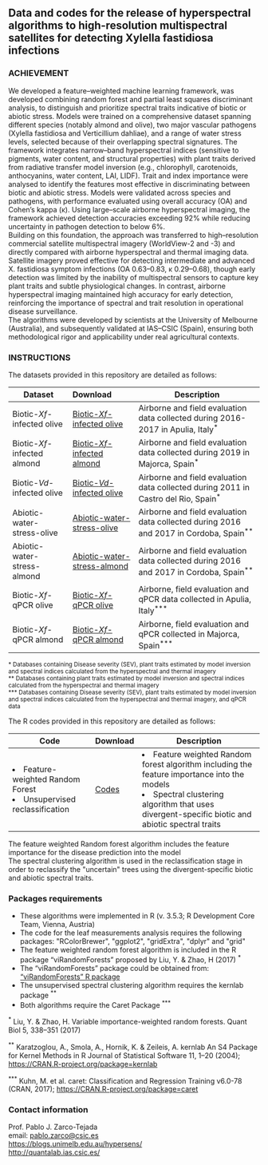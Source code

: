 ## Data and codes for the release of hyperspectral algorithms to high-resolution multispectral satellites for detecting __Xylella fastidiosa__ infections

### ACHIEVEMENT
We developed a feature–weighted machine learning framework, was developed combining random forest and partial least squares discriminant analysis, to distinguish and prioritize spectral traits indicative of biotic or abiotic stress. Models were trained on a comprehensive dataset spanning different species (notably almond and olive), two major vascular pathogens (Xylella fastidiosa and Verticillium dahliae), and a range of water stress levels, selected because of their overlapping spectral signatures. The framework integrates narrow–band hyperspectral indices (sensitive to pigments, water content, and structural properties) with plant traits derived from radiative transfer model inversion (e.g., chlorophyll, carotenoids, anthocyanins, water content, LAI, LIDF).
Trait and index importance were analysed to identify the features most effective in discriminating between biotic and abiotic stress. Models were validated across species and pathogens, with performance evaluated using overall accuracy (OA) and Cohen’s kappa (κ). Using large–scale airborne hyperspectral imaging, the framework achieved detection accuracies exceeding 92% while reducing uncertainty in pathogen detection to below 6%.<br>
Building on this foundation, the approach was transferred to high–resolution commercial satellite multispectral imagery (WorldView-2 and -3) and directly compared with airborne hyperspectral and thermal imaging data. Satellite imagery proved effective for detecting intermediate and advanced X. fastidiosa symptom infections (OA 0.63–0.83, κ 0.29–0.68), though early detection was limited by the inability of multispectral sensors to capture key plant traits and subtle physiological changes. In contrast, airborne hyperspectral imaging maintained high accuracy for early detection, reinforcing the importance of spectral and trait resolution in operational disease surveillance.<br>
The algorithms were developed by scientists at the University of Melbourne (Australia), and subsequently validated at IAS–CSIC (Spain), ensuring both methodological rigor and applicability under real agricultural contexts.

### INSTRUCTIONS
The datasets provided in this repository are detailed as follows:

| Dataset | Download  | Description |
| ------------- |:-----------------| -----|
|Biotic-<i>Xf-</i>infected olive| <a href="https://github.com/bexyl/Hyperspectral-and-satellite-algorithms-for-XF-detection/blob/main/Biotic-Xf-infected%20olive">Biotic-<i>Xf-</i>infected olive</a>  | Airborne and field evaluation data collected during 2016-2017 in Apulia, Italy<sup>*</sup>| 
|Biotic-<i>Xf-</i>infected almond| <a href="https://github.com/bexyl/Hyperspectral-and-satellite-algorithms-for-XF-detection/blob/main/Biotic-Xf-infected%20almond/">Biotic-<i>Xf-</i>infected almond</a>  | Airborne and field evaluation data collected during 2019 in Majorca, Spain<sup>*</sup> | 
|Biotic-<i>Vd-</i>infected olive| <a href="https://github.com/bexyl/Hyperspectral-and-satellite-algorithms-for-XF-detection/blob/main/Biotic-Vd-infected%20olive/">Biotic-<i>Vd-</i>infected olive</a> | Airborne and field evaluation data collected during 2011 in Castro del Rio, Spain<sup>*</sup>  | 
|Abiotic-water-stress-olive| <a href="https://github.com/bexyl/Hyperspectral-and-satellite-algorithms-for-XF-detection/blob/main/Abiotic-water-stress-olive/">Abiotic-water-stress-olive</a> | Airborne and field evaluation data collected during 2016 and 2017 in Cordoba, Spain<sup>**</sup>  | 
|Abiotic-water-stress-almond| <a href="https://github.com/bexyl/Hyperspectral-and-satellite-algorithms-for-XF-detection/blob/main/Abiotic-water-stress-almond/">Abiotic-water-stress-almond</a> | Airborne and field evaluation data collected during 2016 and 2017 in Cordoba, Spain<sup>**</sup> | 
|Biotic-<i>Xf-</i>qPCR olive| <a href="https://github.com/bexyl/Hyperspectral-and-satellite-algorithms-for-XF-detection/blob/main/Biotic-Xf-qPCR%20olive/">Biotic-<i>Xf-</i>qPCR olive</a> | Airborne,  field evaluation and qPCR data collected in Apulia, Italy<sup>***</sup>  | 
| Biotic-<i>Xf-</i>qPCR almond| <a href="https://github.com/bexyl/Hyperspectral-and-satellite-algorithms-for-XF-detection/blob/main/Biotic-Xf-qPCR%20almond/">Biotic-<i>Xf-</i>qPCR almond</a>| Airborne,  field evaluation and qPCR collected in Majorca, Spain<sup>***</sup> | 


<sup>* Databases containing Disease severity (SEV), plant traits estimated by model inversion and spectral indices calculated from the hyperspectral and thermal imagery </sup> <br>
<sup>**  Databases containing plant traits estimated by model inversion and spectral indices calculated from the hyperspectral and thermal imagery </sup> <br>
<sup>*** Databases containing Disease severity (SEV), plant traits estimated by model inversion and spectral indices calculated from the hyperspectral and thermal imagery, and qPCR data</sup>

The R codes provided in this repository are detailed as follows:

| Code | Download  | Description |
| ------------- |:-----------------| -----|
|<li> Feature-weighted Random Forest </li> <li> Unsupervised reclassification </li>|  <a href="https://github.com/bexyl/Hyperspectral-and-satellite-algorithms-for-XF-detection/blob/main/Codes/"></i>Codes</a> |  <li> Feature weighted Random forest algorithm including the feature importance into the models </li> <li> Spectral clustering algorithm that uses divergent-specific biotic and abiotic spectral traits </li>  |

The feature weighted Random forest algorithm includes the feature importance for the disease prediction into the model <br>
The spectral clustering algorithm is used in the reclassification stage in order to reclassify the "uncertain" trees using the divergent-specific biotic and abiotic spectral traits. 


### Packages requirements

<ul>
  
 <li> These algorithms were implemented in R (v. 3.5.3; R Development Core Team, Vienna, Austria)</li>
  
<li> The code for the leaf measurements analysis requires the following packages: "RColorBrewer", "ggplot2", "gridExtra", "dplyr" and "grid"  </li>
  
<li> The feature weighted random forest algorithm is included in the R package “viRandomForests” proposed by Liu, Y. & Zhao, H (2017) <sup>* </li>
  
<li>The “viRandomForests” package could be obtained from: <a href="http://zhaocenter.org/softwares/">“viRandomForests” R package </a>  </li>

<li> The unsupervised spectral clustering algorithm requires the kernlab package <sup>** </li>  
  
<li> Both algorithms require the Caret Package <sup>*** </li>    
 </ul> 



<sup>*</sup> Liu, Y. & Zhao, H. Variable importance-weighted random forests. Quant Biol 5, 338–351 (2017) <br>

<sup>**</sup> Karatzoglou, A., Smola, A., Hornik, K. & Zeileis, A. kernlab An S4 Package for Kernel Methods in R Journal of Statistical Software 11, 1–20 (2004); https://CRAN.R-project.org/package=kernlab <br>


<sup>***</sup> Kuhn, M. et al. caret: Classification and Regression Training v6.0-78 
(CRAN, 2017); https://CRAN.R-project.org/package=caret  <br>



### Contact information

Prof. Pablo J. Zarco-Tejada
<br>email: pablo.zarco@csic.es
<br>https://blogs.unimelb.edu.au/hypersens/
<br>http://quantalab.ias.csic.es/
